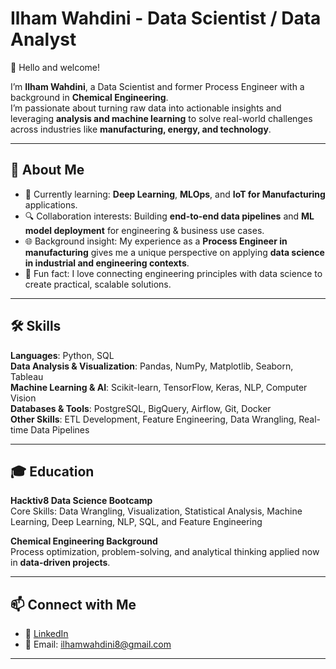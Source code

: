 # Ilham Wahdini - Data Scientist / Data Analyst

👋 Hello and welcome!

I’m **Ilham Wahdini**, a Data Scientist and former Process Engineer with a background in **Chemical Engineering**.  
I’m passionate about turning raw data into actionable insights and leveraging **analysis and machine learning** to solve real-world challenges across industries like **manufacturing, energy, and technology**.

---

## 🚀 About Me
- 🌱 Currently learning: **Deep Learning**, **MLOps**, and **IoT for Manufacturing** applications.  
- 🔍 Collaboration interests: Building **end-to-end data pipelines** and **ML model deployment** for engineering & business use cases.  
- 🌐 Background insight: My experience as a **Process Engineer in manufacturing** gives me a unique perspective on applying **data science in industrial and engineering contexts**.  
- 🎉 Fun fact: I love connecting engineering principles with data science to create practical, scalable solutions.  

---

## 🛠 Skills
**Languages**: Python, SQL  
**Data Analysis & Visualization**: Pandas, NumPy, Matplotlib, Seaborn, Tableau  
**Machine Learning & AI**: Scikit-learn, TensorFlow, Keras, NLP, Computer Vision  
**Databases & Tools**: PostgreSQL, BigQuery, Airflow, Git, Docker  
**Other Skills**: ETL Development, Feature Engineering, Data Wrangling, Real-time Data Pipelines  

---

## 🎓 Education
**Hacktiv8 Data Science Bootcamp**  
Core Skills: Data Wrangling, Visualization, Statistical Analysis, Machine Learning, Deep Learning, NLP, SQL, and Feature Engineering  

**Chemical Engineering Background**  
Process optimization, problem-solving, and analytical thinking applied now in **data-driven projects**.  

---

## 📫 Connect with Me
- 💼 [LinkedIn](https://www.linkedin.com/in/ilham-wahdini-44b638374/)  
- 📧 Email: ilhamwahdini8@gmail.com  

---
